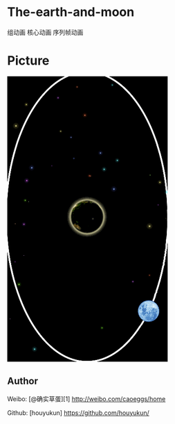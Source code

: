 # The-earth-and-moon


组动画
核心动画
序列帧动画
# Picture


![](/录屏.gif)

## Author

Weibo: [@确实草蛋][1]
http://weibo.com/caoeggs/home

Github: [houyukun]
https://github.com/houyukun/
